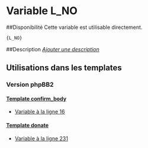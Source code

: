 # Variable L_NO

##Disponibilité
Cette variable est utilisable directement.

```html
{L_NO}
```

##Description
[*Ajouter une description*](https://fa-tvars.appspot.com/var/L_NO)

## Utilisations dans les templates

### Version phpBB2

#### [Template confirm_body](subsilver/confirm_body.md#readme)
* [Variable &agrave; la ligne 16](../subsilver/confirm_body.tpl#L16)

#### [Template donate](subsilver/donate.md#readme)
* [Variable &agrave; la ligne 231](../subsilver/donate.tpl#L231)
